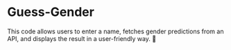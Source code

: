 # Guess-Gender
This code allows users to enter a name, fetches gender predictions from an API, and displays the result in a user-friendly way. 🚀
